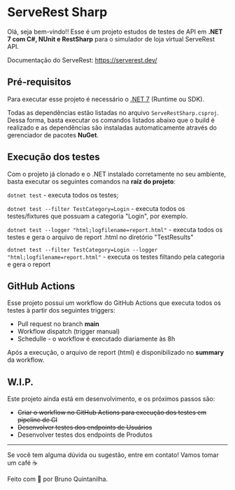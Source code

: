 # ServeRest Sharp

Olá, seja bem-vindo!! Esse é um projeto estudos de testes de API em __.NET 7 com C#, NUnit e RestSharp__ para o simulador de loja virtual ServeRest API. 

Documentação do ServeRest: https://serverest.dev/

## Pré-requisitos

Para executar esse projeto é necessário o [.NET 7](https://dotnet.microsoft.com/en-us/download/dotnet/7.0) (Runtime ou SDK).

Todas as dependências estão listadas no arquivo `ServeRestSharp.csproj`. Dessa forma, basta executar os comandos listados abaixo que o build é realizado e as dependências são instaladas automaticamente através do gerenciador de pacotes **NuGet**.

## Execução dos testes

Com o projeto já clonado e o .NET instalado corretamente no seu ambiente, basta executar os seguintes comandos na __raíz do projeto__:

`dotnet test` - executa todos os testes;

`dotnet test --filter TestCategory=Login` - executa todos os testes/fixtures que possuam a categoria "Login", por exemplo.

`dotnet test --logger "html;logfilename=report.html"` - executa todos os testes e gera o arquivo de report .html no diretório "TestResults"

`dotnet test --filter TestCategory=Login --logger "html;logfilename=report.html"` - executa os testes filtando pela categoria e gera o report

## GitHub Actions

Esse projeto possui um workflow do GitHub Actions que executa todos os testes à partir dos seguintes triggers:

- Pull request no branch __main__
- Workflow dispatch (trigger manual)
- Schedulle - o workflow é executado diariamente às 8h

Após a execução, o arquivo de report (html) é disponibilizado no __summary__ da workflow.

## W.I.P.

Este projeto ainda está em desenvolvimento, e os próximos passos são:

- ~~Criar o workflow no GitHub Actions para execução dos testes em pipeline de CI~~
- ~~Desenvolver testes dos endpoints de Usuários~~
- Desenvolver testes dos endpoints de Produtos

___

Se você tem alguma dúvida ou sugestão, entre em contato! Vamos tomar um café ☕

Feito com 💜 por Bruno Quintanilha.
